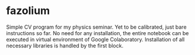 # fazolium
Simple CV program for my physics seminar. Yet to be calibrated, just bare instructions so far. No need for any installation, the entire notebook can be executed in virtual environment of Google Colaboratory. Installation of all necessary libraries is handled by the first block.
